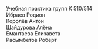 Учебная практика групп К 510/514<br/> 
Ибраев Родион<br/> 
Королёв Антон<br/> 
Шайдурова Алёна<br/> 
Емантаева Елизавета<br/> 
Расымбетов Роберт<br/> 
